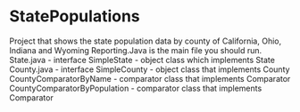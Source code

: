 # StatePopulations
Project that shows the state population data by county of California, Ohio, Indiana and Wyoming
Reporting.Java is the main file you should run.
State.java - interface
SimpleState - object class which implements State
County.java - interface
SimpleCounty - object class that implements County
CountyComparatorByName - comparator class that implements Comparator<County>
CountyComparatorByPopulation - comparator class that implements Comparator<County>
